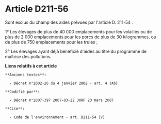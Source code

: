 # Article D211-56

Sont exclus du champ des aides prévues par l'article D. 211-54 : 

1° Les élevages de plus de 40 000 emplacements pour les volailles ou de plus de 2 000 emplacements pour les porcs de plus de
30 kilogrammes, ou de plus de 750 emplacements pour les truies ; 

2° Les élevages ayant déjà bénéficié d'aides au titre du programme de maîtrise des pollutions.

**Liens relatifs à cet article**

	**Anciens textes**:

	  - Décret n°2002-26 du 4 janvier 2002 - art. 4 (Ab)

	**Codifié par**:

	  - Décret n°2007-397 2007-03-22 JORF 23 mars 2007

	**Cite**:

	  - Code de l'environnement - art. D211-54 (V)
